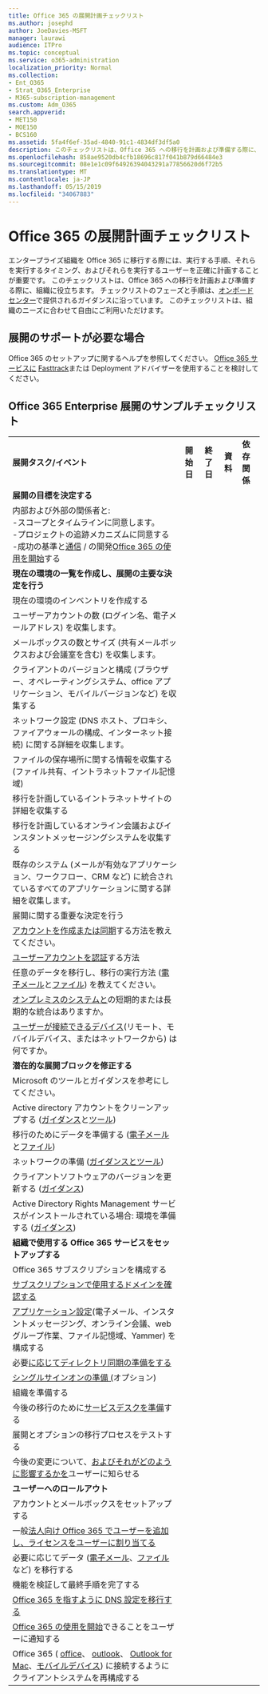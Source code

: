```yaml
---
title: Office 365 の展開計画チェックリスト
ms.author: josephd
author: JoeDavies-MSFT
manager: laurawi
audience: ITPro
ms.topic: conceptual
ms.service: o365-administration
localization_priority: Normal
ms.collection:
- Ent_O365
- Strat_O365_Enterprise
- M365-subscription-management
ms.custom: Adm_O365
search.appverid:
- MET150
- MOE150
- BCS160
ms.assetid: 5fa4f6ef-35ad-4840-91c1-4834df3df5a0
description: このチェックリストは、Office 365 への移行を計画および準備する際に、組織に役立ちます。 チェックリストのフェーズと手順は、オンボードセンターで提供されるガイダンスに沿っています。
ms.openlocfilehash: 858ae9520db4cfb18696c817f041b879d66484e3
ms.sourcegitcommit: 08e1e1c09f64926394043291a77856620d6f72b5
ms.translationtype: MT
ms.contentlocale: ja-JP
ms.lasthandoff: 05/15/2019
ms.locfileid: "34067883"
---
```

# <a name="deployment-planning-checklist-for-office-365"></a>Office 365 の展開計画チェックリスト

エンタープライズ組織を Office 365 に移行する際には、実行する手順、それらを実行するタイミング、およびそれらを実行するユーザーを正確に計画することが重要です。 このチェックリストは、Office 365 への移行を計画および準備する際に、組織に役立ちます。 チェックリストのフェーズと手順は、[オンボードセンター](https://go.microsoft.com/fwlink/?LinkId=517115)で提供されるガイダンスに沿っています。 このチェックリストは、組織のニーズに合わせて自由にご利用いただけます。

## <a name="need-help-with-your-deployment"></a>展開のサポートが必要な場合
Office 365 のセットアップに関するヘルプを参照してください。 [Office 365 サービスに](deployment-advisors-for-office-365.md) [Fasttrack](https://fasttrack.microsoft.com/office)または Deployment アドバイザーを使用することを検討してください。

## <a name="sample-checklist-for-an-office-365-enterprise-deployment"></a>Office 365 Enterprise 展開のサンプルチェックリスト

||||||
|:-----|:-----|:-----|:-----|:-----|
|**展開タスク/イベント** <br/> |**開始日** <br/> |**終了日** <br/> |**資料** <br/> |**依存関係** <br/> |
|**展開の目標を決定する** <br/> |||||
| 内部および外部の関係者と:<br>  -スコープとタイムラインに同意します。 <br>  -プロジェクトの追跡メカニズムに同意する  <br>  -成功の基準と[通信](https://fasttrack.microsoft.com/office) / の開発[Office 365 の使用を開始](https://support.office.com/article/396b8d9e-e118-42d0-8a0d-87d1f2f055fb)する|||||
|**現在の環境の一覧を作成し、展開の主要な決定を行う** |||||
|現在の環境のインベントリを作成する |||||
| ユーザーアカウントの数 (ログイン名、電子メールアドレス) を収集します。 |||||
| メールボックスの数とサイズ (共有メールボックスおよび会議室を含む) を収集します。 |||||
| クライアントのバージョンと構成 (ブラウザー、オペレーティングシステム、office アプリケーション、モバイルバージョンなど) を収集する |||||
| ネットワーク設定 (DNS ホスト、プロキシ、ファイアウォールの構成、インターネット接続) に関する詳細を収集します。 |||||
| ファイルの保存場所に関する情報を収集する (ファイル共有、イントラネットファイル記憶域) |||||
| 移行を計画しているイントラネットサイトの詳細を収集する |||||
| 移行を計画しているオンライン会議およびインスタントメッセージングシステムを収集する |||||
| 既存のシステム (メールが有効なアプリケーション、ワークフロー、CRM など) に統合されているすべてのアプリケーションに関する詳細を収集します。 |||||
|展開に関する重要な決定を行う |||||
| [アカウントを作成または同期](https://go.microsoft.com/fwlink/?LinkId=534819)する方法を教えてください。 |||||
| [ユーザーアカウントを認証](https://go.microsoft.com/fwlink/?LinkId=534820)する方法 |||||
| 任意のデータを移行し、移行の実行方法 ([電子メール](https://go.microsoft.com/fwlink/?LinkId=534823)と[ファイル](https://go.microsoft.com/fwlink/?LinkId=534824)) を教えてください。 |||||
| [オンプレミスのシステムと](https://go.microsoft.com/fwlink/?LinkId=534822)の短期的または長期的な統合はありますか。 |||||
| [ユーザーが接続できるデバイス](https://go.microsoft.com/fwlink/?LinkId=534821)(リモート、モバイルデバイス、またはネットワークから) は何ですか。 |||||
|**潜在的な展開ブロックを修正する** |||||
|Microsoft のツールとガイダンスを参考にしてください。 |||||
| Active directory アカウントをクリーンアップする ([ガイダンス](https://go.microsoft.com/fwlink/?LinkId=534825)と[ツール](https://go.microsoft.com/fwlink/?LinkId=534826)) |||||
| 移行のためにデータを準備する ([電子メール](https://go.microsoft.com/fwlink/?LinkId=534823)と[ファイル](https://go.microsoft.com/fwlink/?LinkId=534824)) |||||
| ネットワークの準備 ([ガイダンスとツール](https://aka.ms/tune)) |||||
| クライアントソフトウェアのバージョンを更新する ([ガイダンス](https://go.microsoft.com/fwlink/?LinkId=534827)) |||||
| Active Directory Rights Management サービスがインストールされている場合: 環境を準備する ([ガイダンス](https://go.microsoft.com/fwlink/?linkid=844967))  <br/> |||||
|**組織で使用する Office 365 サービスをセットアップする** |||||
|Office 365 サブスクリプションを構成する |||||
|[サブスクリプションで使用するドメインを確認する](https://go.microsoft.com/fwlink/?LinkId=534828) |||||
| [アプリケーション設定](https://go.microsoft.com/fwlink/?LinkId=534829)(電子メール、インスタントメッセージング、オンライン会議、web グループ作業、ファイル記憶域、Yammer) を構成する |||||
| 必要[に応じてディレクトリ同期の準備をする](https://go.microsoft.com/fwlink/?LinkId=534830) |||||
| [シングルサインオンの準備 (](https://go.microsoft.com/fwlink/?LinkId=534831)オプション) |||||
|組織を準備する |||||
|今後の移行のために[サービスデスクを準備](https://fasttrack.microsoft.com/office)する |||||
| 展開とオプションの移行プロセスをテストする |||||
| 今後の変更について、[およびそれがどのように影響するかを](https://fasttrack.microsoft.com/office)ユーザーに知らせる |||||
|**ユーザーへのロールアウト** |||||
|アカウントとメールボックスをセットアップする |||||
| 一般[法人向け Office 365 でユーザーを追加し、ライセンスをユーザーに割り当てる](https://support.office.com/article/997596b5-4173-4627-b915-36abac6786dc) |||||
| 必要に応じてデータ ([電子メール](https://go.microsoft.com/fwlink/?LinkId=534823)、[ファイル](https://go.microsoft.com/fwlink/?LinkId=534824)など) を移行する |||||
|機能を検証して最終手順を完了する |||||
| [Office 365 を指すように DNS 設定を移行する](https://go.microsoft.com/fwlink/?LinkId=534835) |||||
| [Office 365 の使用を開始](https://support.office.com/en-us/article/office-365-basics-video-training-396b8d9e-e118-42d0-8a0d-87d1f2f055fb?ui=en-US&amp;rs=en-US&amp;ad=US)できることをユーザーに通知する |||||
| Office 365 ( [office](https://go.microsoft.com/fwlink/?LinkId=534836)、 [outlook](https://go.microsoft.com/fwlink/?LinkId=534837)、 [Outlook for Mac](https://support.office.com/article/6e27792a-9267-4aa4-8bb6-c84ef146101b#PickTab=Outlook_for_Mac)、[モバイルデバイス](https://go.microsoft.com/fwlink/?LinkId=534840)) に接続するようにクライアントシステムを再構成する  |||||
